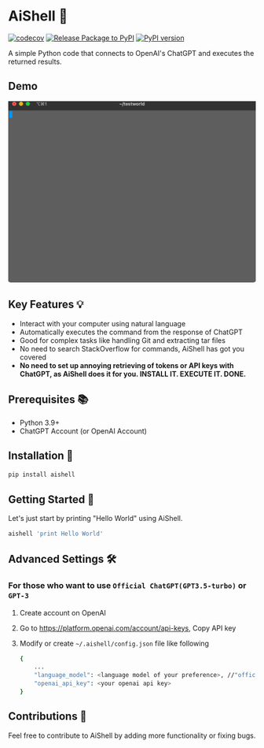 # AiShell 🤖

[![codecov](https://codecov.io/gh/code-yeongyu/AiShell/branch/master/graph/badge.svg?token=MR72XGUQWJ)](https://codecov.io/gh/code-yeongyu/AiShell)
[![Release Package to PyPI](https://github.com/code-yeongyu/AiShell/actions/workflows/release.yml/badge.svg)](https://github.com/code-yeongyu/AiShell/actions/workflows/release.yml)
[![PyPI version](https://badge.fury.io/py/aishell.svg)](https://badge.fury.io/py/aishell)


A simple Python code that connects to OpenAI's ChatGPT and executes the returned results.

## Demo

![Demo](https://raw.githubusercontent.com/code-yeongyu/AiShell/master/images/example.gif)

## Key Features 💡

- Interact with your computer using natural language
- Automatically executes the command from the response of ChatGPT
- Good for complex tasks like handling Git and extracting tar files
- No need to search StackOverflow for commands, AiShell has got you covered
- **No need to set up annoying retrieving of tokens or API keys with ChatGPT, as AiShell does it for you. INSTALL IT. EXECUTE IT. DONE.**

## Prerequisites 📚

- Python 3.9+
- ChatGPT Account (or OpenAI Account)

## Installation 🔧

```sh
pip install aishell
```

## Getting Started 🚀

Let's just start by printing "Hello World" using AiShell.

```sh
aishell 'print Hello World'
```

## Advanced Settings 🛠

### For those who want to use `Official ChatGPT(GPT3.5-turbo)` or `GPT-3`

1. Create account on OpenAI
1. Go to <https://platform.openai.com/account/api-keys>, Copy API key
1. Modify or create `~/.aishell/config.json` file like following

    ```sh
    {
        ...
        "language_model": <language model of your preference>, //"official_chatgpt" or "gpt3"
        "openai_api_key": <your openai api key>
    }
    ```

## Contributions 💬

Feel free to contribute to AiShell by adding more functionality or fixing bugs.
